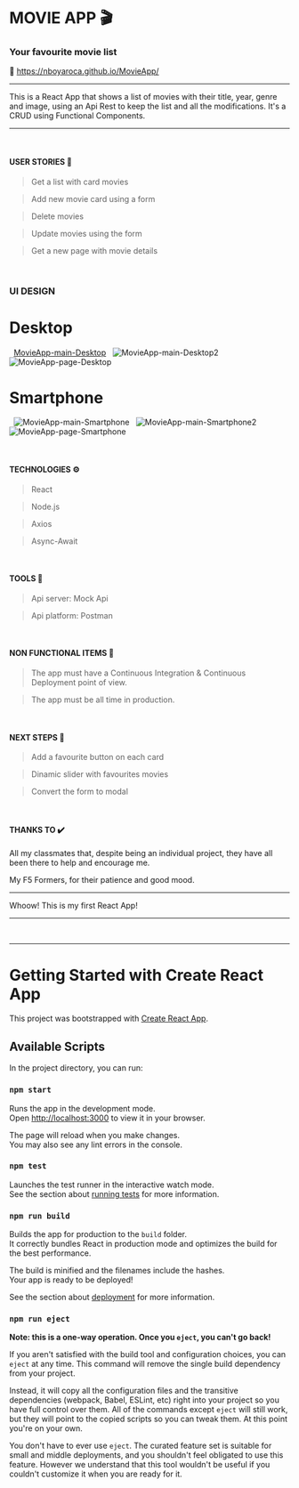 # MOVIE APP  🎬
### Your favourite movie list

🔗 https://nboyaroca.github.io/MovieApp/


------------
This is a React App that shows a list of movies with their title, year, genre and image, using an Api Rest to keep the list and all the modifications. It's a CRUD using Functional Components.

------------

&nbsp;

#### USER STORIES  📄

>Get a list with card movies

>Add new movie card using a form

>Delete movies

>Update movies using the form

>Get a new page with movie details

&nbsp;

### UI DESIGN

# Desktop
&nbsp;
[MovieApp-main-Desktop](https://user-images.githubusercontent.com/102729704/171833236-1b7402ad-e92b-48ed-8af8-6690f8ac24ee.jpg)
&nbsp;
![MovieApp-main-Desktop2](https://user-images.githubusercontent.com/102729704/171833365-1d4d0d3a-62a5-4e1a-8247-b59f7da3efdb.jpg)
&nbsp;
![MovieApp-page-Desktop](https://user-images.githubusercontent.com/102729704/171833475-49a2a3bb-c8b7-436d-8b97-e8c950f89428.jpg)
&nbsp;
# Smartphone
&nbsp;
![MovieApp-main-Smartphone](https://user-images.githubusercontent.com/102729704/171834688-8634644b-1ea5-4580-8afb-7aa82327475b.png)
&nbsp;
![MovieApp-main-Smartphone2](https://user-images.githubusercontent.com/102729704/171834710-5b4c741f-e3d4-453e-87ca-478def956dad.png)
&nbsp;
![MovieApp-page-Smartphone](https://user-images.githubusercontent.com/102729704/171834727-120be900-afca-4f82-90cc-d524b18fc223.png)

&nbsp;

#### TECHNOLOGIES ⚙️
>React

>Node.js

>Axios

>Async-Await

&nbsp;

#### TOOLS 🔧
>Api server: Mock Api

>Api platform: Postman

&nbsp;

#### NON FUNCTIONAL ITEMS 🔘
>The app must have a Continuous Integration & Continuous Deployment point of view. 

>The app must be all time in production.

&nbsp;

#### NEXT STEPS 👣
>Add a favourite button on each card

>Dinamic slider with favourites movies

>Convert the form to modal

&nbsp;

#### THANKS TO ✔️
All my classmates that, despite being an individual project, they have all been there to help and encourage me.

My F5 Formers, for their patience and good mood.


------------
Whoow! This is my first React App!

------------


&nbsp;


------------
# Getting Started with Create React App

This project was bootstrapped with [Create React App](https://github.com/facebook/create-react-app).

## Available Scripts

In the project directory, you can run:

### `npm start`

Runs the app in the development mode.\
Open [http://localhost:3000](http://localhost:3000) to view it in your browser.

The page will reload when you make changes.\
You may also see any lint errors in the console.

### `npm test`

Launches the test runner in the interactive watch mode.\
See the section about [running tests](https://facebook.github.io/create-react-app/docs/running-tests) for more information.

### `npm run build`

Builds the app for production to the `build` folder.\
It correctly bundles React in production mode and optimizes the build for the best performance.

The build is minified and the filenames include the hashes.\
Your app is ready to be deployed!

See the section about [deployment](https://facebook.github.io/create-react-app/docs/deployment) for more information.

### `npm run eject`

**Note: this is a one-way operation. Once you `eject`, you can't go back!**

If you aren't satisfied with the build tool and configuration choices, you can `eject` at any time. This command will remove the single build dependency from your project.

Instead, it will copy all the configuration files and the transitive dependencies (webpack, Babel, ESLint, etc) right into your project so you have full control over them. All of the commands except `eject` will still work, but they will point to the copied scripts so you can tweak them. At this point you're on your own.

You don't have to ever use `eject`. The curated feature set is suitable for small and middle deployments, and you shouldn't feel obligated to use this feature. However we understand that this tool wouldn't be useful if you couldn't customize it when you are ready for it.
